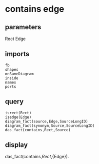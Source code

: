 # contains edge
## parameters
  Rect
  Edge
## imports
    fb
    shapes
    onSameDiagram
    inside
    names
    ports
## query
    isrect(Rect)
    isedge(Edge)
    diagram_fact(source,Edge,SourceLongID)
	diagram_fact(synonym,Source,SourceLongID)
	das_fact(contains,Rect,Source)
## display
das_fact(contains,${Rect},${Edge}).
  
